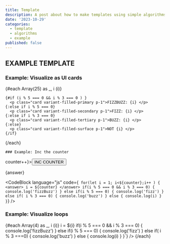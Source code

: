 ```yaml
---
title: Template
description: A post about how to make templates using simple algorithms
date: '2023-10-29'
categories:
  - template
  - algorithms
  - example
published: false
---
```


<script lang="ts">
  	import { CodeBlock } from '@skeletonlabs/skeleton';

    function fizzBuzz() {
      for(let i = 1; i<50;i++ ) {
        if(i % 5 === 0 && i % 3 === 0) {
          console.log('fizzBuzz')
        } else if(i % 5 === 0) {
          console.log('fizz')
        } else if( i % 3 ===0) {
          console.log('buzz')
        } else {
          console.log(i)
        }
      }
    }
    fizzBuzz();

    let counter = 1;
    let answer = 'starting'

    $: {
      if (counter % 5 === 0 && counter % 3 === 0) {
        answer = 'fizzbuzz'
      } else if(counter % 5 === 0) {
         answer = 'fizz'
      } else if(counter % 3 === 0) {
        answer = 'buzz'
      } else {
        answer = counter
      }
    }

</script>
  ## EXAMPLE TEMPLATE

  ### Example: Visualize as UI cards

  <div class="code-wrap-iterator">
  {#each Array(25) as _, i (i)}

    {#if (i % 5 === 0 && i % 3 === 0 ) }
      <p class="card variant-filled-primary p-1">FIZZBUZZ: {i} </p>
    {:else if i % 5 === 0}
      <p class="card variant-filled-secondary p-1">FIZZ: {i} </p>
    {:else if i % 3 === 0}
      <p class="card variant-filled-tertiary p-1">BUZZ: {i} </p>
    {:else}
      <p class="card variant-filled-surface p-1">NOT {i} </p>
    {/if}

  {/each}
  </div>

    ### Example: Inc the counter
 <div class="inline" on:click={() => counter++}><button class="btn variant-ghost-primary">INC COUNTER</button></div>

  {answer}

  <CodeBlock language="js" code={`
    for(let i = 1; i<${counter};i++ ) {
        <answer> i = ${counter} </answer>
        if(i % 5 === 0 && i % 3 === 0) {
         console.log('fizzBuzz')
        } else if(i % 5 === 0) {
         console.log('fizz')
        } else if( i % 3 === 0) {
          console.log('buzz')
        } else {
          console.log(i)
        }
      }`} />


  ### Example: Visualize loops 

  <div class="code-wrap-iterator">
  {#each Array(4) as _, i (i)}
        <CodeBlock language="js" code={`
        for(let i = 1; i<${i};i++ ) {
             <answer> i = ${i} </answer>
            if(i % 5 === 0 && i % 3 === 0) {
              console.log('fizzBuzz')
            } else if(i % 5 === 0) {
              console.log('fizz')
            } else if( i % 3 ===0) {
              console.log('buzz')
            } else {
              console.log(i)
            }
          }`} />
  {/each}
  </div>

